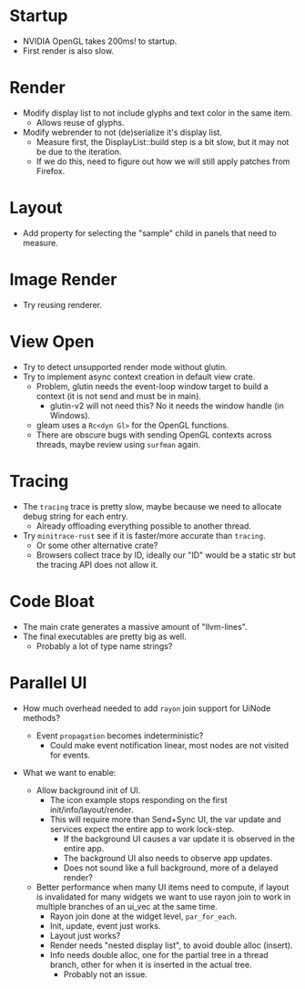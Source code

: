 # Startup

* NVIDIA OpenGL takes 200ms! to startup.
* First render is also slow.

# Render

* Modify display list to not include glyphs and text color in the same item.
  - Allows reuse of glyphs.
* Modify webrender to not (de)serialize it's display list.
  - Measure first, the DisplayList::build step is a bit slow, but it may not be due to the iteration.
  - If we do this, need to figure out how we will still apply patches from Firefox.

# Layout

* Add property for selecting the "sample" child in panels that need to measure.

# Image Render

* Try reusing renderer.

# View Open

* Try to detect unsupported render mode without glutin.
* Try to implement async context creation in default view crate.
    - Problem, glutin needs the event-loop window target to build a context (it is not send and must be in main).
      - glutin-v2 will not need this? No it needs the window handle (in Windows).
    - gleam uses a `Rc<dyn Gl>` for the OpenGL functions.
    - There are obscure bugs with sending OpenGL contexts across threads, maybe review using `surfman` again.

# Tracing

* The `tracing` trace is pretty slow, maybe because we need to allocate debug string for each entry.
  - Already offloading everything possible to another thread.
* Try `minitrace-rust` see if it is faster/more accurate than `tracing`.
  - Or some other alternative crate?
  - Browsers collect trace by ID, ideally our "ID" would be a static str but the tracing API does not allow it.

# Code Bloat

* The main crate generates a massive amount of "llvm-lines".
* The final executables are pretty big as well.
  - Probably a lot of type name strings?

# Parallel UI

* How much overhead needed to add `rayon` join support for UiNode methods?
    * Event `propagation` becomes indeterministic?
      - Could make event notification linear, most nodes are not visited for events.

* What we want to enable:
  - Allow background init of UI.
    - The icon example stops responding on the first init/info/layout/render.
    - This will require more than Send+Sync UI, the var update and services expect the entire app to work lock-step.
      - If the background UI causes a var update it is observed in the entire app.
      - The background UI also needs to observe app updates.
      - Does not sound like a full background, more of a delayed render?
  - Better performance when many UI items need to compute, if layout is invalidated for many widgets we want to use rayon join to work
    in multiple branches of an ui_vec at the same time.
    - Rayon join done at the widget level, `par_for_each`.
    - Init, update, event just works.
    - Layout just works?
    - Render needs "nested display list", to avoid double alloc (insert).
    - Info needs double alloc, one for the partial tree in a thread branch, other for when it is inserted in the actual tree.
      - Probably not an issue.